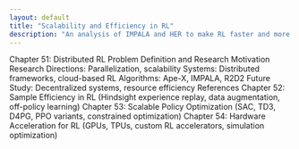 ```yaml
---
layout: default
title: "Scalability and Efficiency in RL"
description: "An analysis of IMPALA and HER to make RL faster and more efficient at scale.."
---
```


<link rel="stylesheet" href="{{ '/assets/css/section-academic.css' | relative_url }}">
Chapter 51: Distributed RL
Problem Definition and Research Motivation
Research Directions: Parallelization, scalability
Systems: Distributed frameworks, cloud-based RL
Algorithms: Ape-X, IMPALA, R2D2
Future Study: Decentralized systems, resource efficiency
References
Chapter 52: Sample Efficiency in RL
(Hindsight experience replay, data augmentation, off-policy learning)
Chapter 53: Scalable Policy Optimization
(SAC, TD3, D4PG, PPO variants, constrained optimization)
Chapter 54: Hardware Acceleration for RL
(GPUs, TPUs, custom RL accelerators, simulation optimization)

<script>
  // Navigation variables
  var prevSection = "/content/handbooks/generative-ai/index.md";
  var nextSection = "/content/handbooks/generative-ai/section2.md";
</script>

<script src="{{ '/assets/js/section-academic.js' | relative_url }}"></script>
